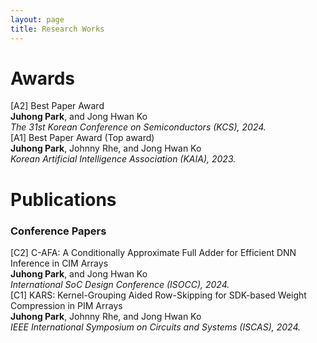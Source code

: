 ```yaml
---
layout: page
title: Research Works
---
```


# **Awards**  
[A2] Best Paper Award  
**Juhong Park**, and Jong Hwan Ko   
*The 31st Korean Conference on Semiconductors (KCS), 2024.*    
[A1] Best Paper Award (Top award)  
**Juhong Park**, Johnny Rhe, and Jong Hwan Ko   
*Korean Artificial Intelligence Association (KAIA), 2023.*  

# **Publications**  
### **Conference Papers**  
[C2] C-AFA: A Conditionally Approximate Full Adder for Efficient DNN Inference in CIM Arrays  
**Juhong Park**, and Jong Hwan Ko  
*International SoC Design Conference (ISOCC), 2024.*    
[C1] KARS: Kernel-Grouping Aided Row-Skipping for SDK-based Weight Compression in PIM Arrays   
**Juhong Park**, Johnny Rhe, and Jong Hwan Ko  
*IEEE International Symposium on Circuits and Systems (ISCAS), 2024.*  

